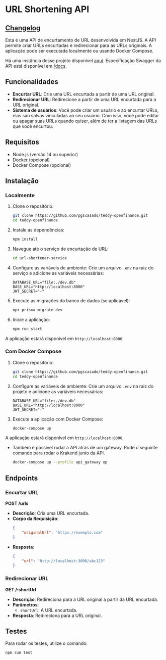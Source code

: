 # URL Shortening API

## [Changelog](/CHANGELOG.md)

Esta é uma API de encurtamento de URL desenvolvida em NestJS. A API permite criar URLs encurtadas e redirecionar para as URLs originais. A aplicação pode ser executada localmente ou usando Docker Compose.

Há uma instância desse projeto disponível [aqui](https://url-shortener-pgscasado.fly.dev/).
Especificação Swagger da API está disponível em [/docs](https://url-shortener-pgscasado.fly.dev/docs).

## Funcionalidades

- **Encurtar URL**: Crie uma URL encurtada a partir de uma URL original.
- **Redirecionar URL**: Redirecione a partir de uma URL encurtada para a URL original.
- **Sistema de usuários**: Você pode criar um usuário e ao encurtar URLs, elas são salvas vinculadas ao seu usuário. Com isso, você pode editar ou apagar suas URLs quando quiser, além de ter a listagem das URLs que você encurtou.

## Requisitos

- Node.js (versão 14 ou superior)
- Docker (opcional)
- Docker Compose (opcional)

## Instalação

### Localmente

1. Clone o repositório:
    ```bash
    git clone https://github.com/pgscasado/teddy-openfinance.git
    cd teddy-openfinance
    ```

2. Instale as dependências:
    ```bash
    npm install
    ```

3. Navegue até o serviço de encurtação de URL:
   ```bash
   cd url-shortener-service
   ```

3. Configure as variáveis de ambiente:
    Crie um arquivo `.env` na raiz do serviço e adicione as variáveis necessárias:
    ```env
    DATABASE_URL="file:./dev.db"
    BASE_URL="http://localhost:8000"
    JWT_SECRET="-"
    ```

4. Execute as migrações do banco de dados (se aplicável):
    ```bash
    npx prisma migrate dev
    ```

5. Inicie a aplicação:
    ```bash
    npm run start
    ```

A aplicação estará disponível em `http://localhost:8000`.

### Com Docker Compose

1. Clone o repositório:
    ```bash
    git clone https://github.com/pgscasado/teddy-openfinance.git
    cd teddy-openfinance
    ```

2. Configure as variáveis de ambiente:
    Crie um arquivo `.env` na raiz do projeto e adicione as variáveis necessárias:
    ```env
    DATABASE_URL="file:./dev.db"
    BASE_URL="http://localhost:8000"
    JWT_SECRET="-"
    ```

3. Execute a aplicação com Docker Compose:
    ```bash
    docker-compose up
    ```

A aplicação estará disponível em `http://localhost:8000`. 

- Também é possível rodar a API atrás de um gateway. Rode o seguinte comando para rodar o Krakend junto da API.
    ```bash
    docker-compose up --profile api_gateway up
    ```


## Endpoints

### Encurtar URL

**POST /urls**

- **Descrição**: Cria uma URL encurtada.
- **Corpo da Requisição**:
    ```json
    {
        "originalUrl": "https://exemplo.com"
    }
    ```
- **Resposta**:
    ```json
    {
        "url": "http://localhost:3000/abc123"
    }
    ```

### Redirecionar URL

**GET /:shortUrl**

- **Descrição**: Redireciona para a URL original a partir da URL encurtada.
- **Parâmetros**:
    - `shortUrl`: A URL encurtada.
- **Resposta**: Redireciona para a URL original.

## Testes

Para rodar os testes, utilize o comando:

```bash
npm run test

